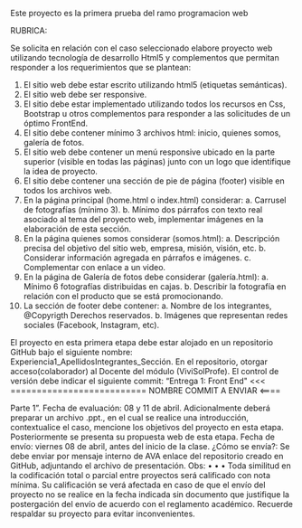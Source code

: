 Este proyecto es la primera prueba del ramo programacion web

RUBRICA:

Se solicita en relación con el caso seleccionado elabore proyecto web
utilizando tecnología de desarrollo Html5 y complementos que permitan responder a los
requerimientos que se plantean:

1. El sitio web debe estar escrito utilizando html5 (etiquetas semánticas).
2. El sitio web debe ser responsive.
3. El sitio debe estar implementado utilizando todos los recursos en Css, Bootstrap u otros
complementos para responder a las solicitudes de un óptimo FrontEnd.
4. El sitio debe contener mínimo 3 archivos html: inicio, quienes somos, galería de fotos.
5. El sitio web debe contener un menú responsive ubicado en la parte superior (visible en
todas las páginas) junto con un logo que identifique la idea de proyecto.
6. El sitio debe contener una sección de pie de página (footer) visible en todos los archivos
web.
7. En la página principal (home.html o index.html) considerar:
a. Carrusel de fotografías (mínimo 3).
b. Mínimo dos párrafos con texto real asociado al tema del proyecto web,
implementar imágenes en la elaboración de esta sección.
8. En la página quienes somos considerar (somos.html):
a. Descripción precisa del objetivo del sitio web, empresa, misión, visión, etc.
b. Considerar información agregada en párrafos e imágenes.
c. Complementar con enlace a un video.
9. En la página de Galería de fotos debe considerar (galería.html):
a. Mínimo 6 fotografías distribuidas en cajas.
b. Describir la fotografía en relación con el producto que se está promocionando.
10. La sección de footer debe contener:
a. Nombre de los integrantes, @Copyrigth Derechos reservados.
b. Imágenes que representan redes sociales (Facebook, Instagram, etc).

El proyecto en esta primera etapa debe estar alojado en un repositorio GitHub bajo el siguiente
nombre: Experiencia1_ApellidosIntegrantes_Sección. En el repositorio, otorgar 
acceso(colaborador) al Docente del módulo (ViviSolProfe). El control de versión debe indicar 
el siguiente commit: “Entrega 1: Front End"             <<< ==========================             NOMBRE COMMIT A ENVIAR    <====

Parte 1”.
Fecha de evaluación: 08 y 11 de abril. Adicionalmente deberá preparar un archivo .ppt., en el
cual se realice una introducción, contextualice el caso, mencione los objetivos del proyecto en esta
etapa. Posteriormente se presenta su propuesta web de esta etapa.
Fecha de envío: viernes 08 de abril, antes del inicio de la clase.
¿Cómo se envía?: Se debe enviar por mensaje interno de AVA enlace del
repositorio creado en GitHub, adjuntando el archivo de presentación.
Obs:
•
•
•
Toda similitud en la codificación total o parcial entre proyectos será calificado con
nota mínima.
Su calificación se verá afectada en caso de que el envío del proyecto no se realice en la fecha
indicada sin documento que justifique la postergación del envío de acuerdo con el reglamento
académico.
Recuerde respaldar su proyecto para evitar inconvenientes.